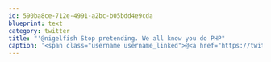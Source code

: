 ```yaml
---
id: 590ba8ce-712e-4991-a2bc-b05bdd4e9cda
blueprint: text
category: twitter
title: "'@nigelfish Stop pretending. We all know you do PHP"
caption: '<span class="username username_linked">@<a href="https://twitter.com/nigelfish" title="Nigel Fish">nigelfish</a></span> Stop pretending. We all know you do PHP'
---
```

